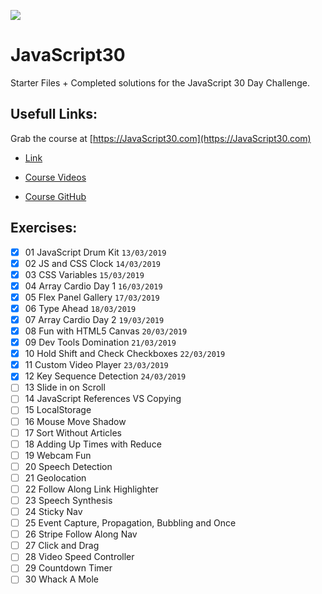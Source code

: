 ![](https://javascript30.com/images/JS3-social-share.png)

# JavaScript30

Starter Files + Completed solutions for the JavaScript 30 Day Challenge.

## Usefull Links:

Grab the course at [https://JavaScript30.com](https://JavaScript30.com)

- [Link](https://courses.wesbos.com/account)

- [Course Videos](https://courses.wesbos.com/account/access/5c89826685f96c03c1e3972e/view/194130650)

- [Course GitHub](https://github.com/wesbos/JavaScript30)

## Exercises:

- [x] 01 JavaScript Drum Kit `13/03/2019`
- [x] 02 JS and CSS Clock `14/03/2019`
- [x] 03 CSS Variables `15/03/2019`
- [x] 04 Array Cardio Day 1 `16/03/2019`
- [x] 05 Flex Panel Gallery `17/03/2019`
- [x] 06 Type Ahead `18/03/2019`
- [x] 07 Array Cardio Day 2 `19/03/2019`
- [x] 08 Fun with HTML5 Canvas `20/03/2019`
- [x] 09 Dev Tools Domination `21/03/2019`
- [x] 10 Hold Shift and Check Checkboxes `22/03/2019`
- [x] 11 Custom Video Player `23/03/2019`
- [x] 12 Key Sequence Detection `24/03/2019`
- [ ] 13 Slide in on Scroll
- [ ] 14 JavaScript References VS Copying
- [ ] 15 LocalStorage
- [ ] 16 Mouse Move Shadow
- [ ] 17 Sort Without Articles
- [ ] 18 Adding Up Times with Reduce
- [ ] 19 Webcam Fun
- [ ] 20 Speech Detection
- [ ] 21 Geolocation
- [ ] 22 Follow Along Link Highlighter
- [ ] 23 Speech Synthesis
- [ ] 24 Sticky Nav
- [ ] 25 Event Capture, Propagation, Bubbling and Once
- [ ] 26 Stripe Follow Along Nav
- [ ] 27 Click and Drag
- [ ] 28 Video Speed Controller
- [ ] 29 Countdown Timer
- [ ] 30 Whack A Mole